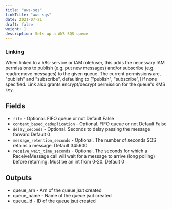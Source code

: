 ```yaml
---
title: "aws-sqs"
linkTitle: "aws-sqs"
date: 2021-07-21
draft: false
weight: 1
description: Sets up a AWS SQS queue
---
```


### Linking

When linked to a k8s-service or IAM role/user, this adds the necessary IAM permissions to publish
(e.g. put new messages) and/or subscribe (e.g. read/remove messages) to the given queue.
The current permissions are, "publish" and "subscribe", defaulting to \["publish", "subscribe",] if none specified.
Link also grants encrypt/decrypt permission for the queue's KMS key.


## Fields

- `fifo` - Optional. FIFO queue or not Default False
- `content_based_deduplication` - Optional. FIFO queue or not Default False
- `delay_seconds` - Optional. Seconds to delay passing the message forward Default 0
- `message_retention_seconds` - Optional. The number of seconds SQS retains a message. Default 345600
- `receive_wait_time_seconds` - Optional. The seconds for which a ReceiveMessage call will wait for a message to arrive (long polling) before returning. Must be an int from 0-20. Default 0

## Outputs

- queue_arn - Arn of the queue jsut created
- queue_name - Name of the queue jsut created
- queue_id - ID of the queue jsut created